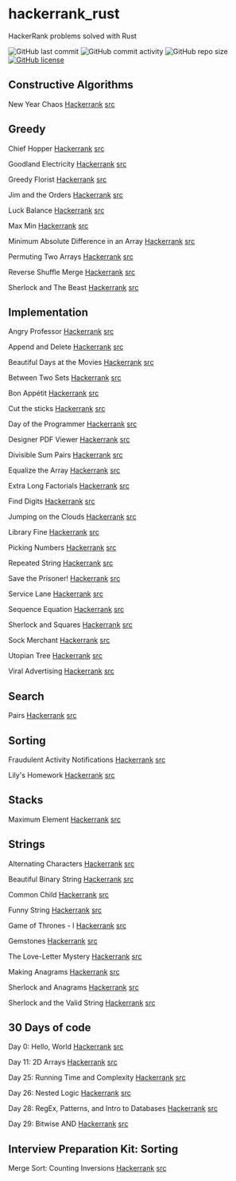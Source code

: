 # hackerrank_rust
HackerRank problems solved with Rust

![GitHub last commit](https://img.shields.io/github/last-commit/qadmium/hackerrank_rust?style=flat-square)
![GitHub commit activity](https://img.shields.io/github/commit-activity/m/qadmium/hackerrank_rust?style=flat-square)
![GitHub repo size](https://img.shields.io/github/repo-size/qadmium/hackerrank_rust?style=flat-square)
[![GitHub license](https://img.shields.io/github/license/qadmium/hackerrank_rust?style=flat-square)](https://github.com/qadmium/hackerrank_rust/blob/master/LICENSE)

## Constructive Algorithms
New Year Chaos [Hackerrank](https://www.hackerrank.com/challenges/new-year-chaos/) [src](https://github.com/qadmium/hackerrank_rust/tree/master/new_year_chaos)

## Greedy
Chief Hopper [Hackerrank](https://www.hackerrank.com/challenges/chief-hopper/) [src](https://github.com/qadmium/hackerrank_rust/tree/master/chief_hopper)

Goodland Electricity [Hackerrank](https://www.hackerrank.com/challenges/pylons/) [src](https://github.com/qadmium/hackerrank_rust/tree/master/goodland_electricity)

Greedy Florist [Hackerrank](https://www.hackerrank.com/challenges/greedy-florist/) [src](https://github.com/qadmium/hackerrank_rust/tree/master/greedy_florist)

Jim and the Orders [Hackerrank](https://www.hackerrank.com/challenges/jim-and-the-orders/) [src](https://github.com/qadmium/hackerrank_rust/tree/master/jim_and_the_orders)

Luck Balance [Hackerrank](https://www.hackerrank.com/challenges/luck-balance/) [src](https://github.com/qadmium/hackerrank_rust/tree/master/luck_balance)

Max Min [Hackerrank](https://www.hackerrank.com/challenges/angry-children/) [src](https://github.com/qadmium/hackerrank_rust/tree/master/max_min)

Minimum Absolute Difference in an Array [Hackerrank](https://www.hackerrank.com/challenges/minimum-absolute-difference-in-an-array/) [src](https://github.com/qadmium/hackerrank_rust/tree/master/minimum_abs_difference)

Permuting Two Arrays [Hackerrank](https://www.hackerrank.com/challenges/two-arrays/) [src](https://github.com/qadmium/hackerrank_rust/tree/master/permuting_two_arrays)

Reverse Shuffle Merge [Hackerrank](https://www.hackerrank.com/challenges/reverse-shuffle-merge/) [src](https://github.com/qadmium/hackerrank_rust/tree/master/reverse_shuffle_merge)

Sherlock and The Beast [Hackerrank](https://www.hackerrank.com/challenges/sherlock-and-the-beast/) [src](https://github.com/qadmium/hackerrank_rust/tree/master/scherlock_and_the_beast)

## Implementation
Angry Professor [Hackerrank](https://www.hackerrank.com/challenges/angry-professor/) [src](https://github.com/qadmium/hackerrank_rust/tree/master/angry_professor)

Append and Delete [Hackerrank](https://www.hackerrank.com/challenges/append-and-delete/) [src](https://github.com/qadmium/hackerrank_rust/tree/master/append_and_delete)

Beautiful Days at the Movies [Hackerrank](https://www.hackerrank.com/challenges/beautiful-days-at-the-movies/) [src](https://github.com/qadmium/hackerrank_rust/tree/master/beautiful_days_at_the_movies)

Between Two Sets [Hackerrank](https://www.hackerrank.com/challenges/between-two-sets/) [src](https://github.com/qadmium/hackerrank_rust/tree/master/between_two_sets)

Bon Appétit [Hackerrank](https://www.hackerrank.com/challenges/bon-appetit/) [src](https://github.com/qadmium/hackerrank_rust/tree/master/bon_appetit)

Cut the sticks [Hackerrank](https://www.hackerrank.com/challenges/cut-the-sticks/) [src](https://github.com/qadmium/hackerrank_rust/tree/master/cut_the_sticks)

Day of the Programmer [Hackerrank](https://www.hackerrank.com/challenges/day-of-the-programmer/) [src](https://github.com/qadmium/hackerrank_rust/tree/master/day_of_the_programmer)

Designer PDF Viewer [Hackerrank](https://www.hackerrank.com/challenges/designer-pdf-viewer/) [src](https://github.com/qadmium/hackerrank_rust/tree/master/designer_pdf_viewer)

Divisible Sum Pairs [Hackerrank](https://www.hackerrank.com/challenges/divisible-sum-pairs/) [src](https://github.com/qadmium/hackerrank_rust/tree/master/divisible_sum_pairs)

Equalize the Array [Hackerrank](https://www.hackerrank.com/challenges/equality-in-a-array/) [src](https://github.com/qadmium/hackerrank_rust/tree/master/equalize_the_array)

Extra Long Factorials [Hackerrank](https://www.hackerrank.com/challenges/extra-long-factorials/) [src](https://github.com/qadmium/hackerrank_rust/tree/master/extra_long_factorials)

Find Digits [Hackerrank](https://www.hackerrank.com/challenges/find-digits/) [src](https://github.com/qadmium/hackerrank_rust/tree/master/find_digits)

Jumping on the Clouds [Hackerrank](https://www.hackerrank.com/challenges/jumping-on-the-clouds/) [src](https://github.com/qadmium/hackerrank_rust/tree/master/jumping_on_the_clouds)

Library Fine [Hackerrank](https://www.hackerrank.com/challenges/library-fine/) [src](https://github.com/qadmium/hackerrank_rust/tree/master/library_fine)

Picking Numbers [Hackerrank](https://www.hackerrank.com/challenges/picking-numbers/) [src](https://github.com/qadmium/hackerrank_rust/tree/master/picking_numbers)

Repeated String [Hackerrank](https://www.hackerrank.com/challenges/repeated-string/) [src](https://github.com/qadmium/hackerrank_rust/tree/master/repeated_string)

Save the Prisoner! [Hackerrank](https://www.hackerrank.com/challenges/save-the-prisoner/) [src](https://github.com/qadmium/hackerrank_rust/tree/master/save_the_prisoner)

Service Lane [Hackerrank](https://www.hackerrank.com/challenges/service-lane/) [src](https://github.com/qadmium/hackerrank_rust/tree/master/service_lane)

Sequence Equation [Hackerrank](https://www.hackerrank.com/challenges/permutation-equation/) [src](https://github.com/qadmium/hackerrank_rust/tree/master/sequence_equation)

Sherlock and Squares [Hackerrank](https://www.hackerrank.com/challenges/sherlock-and-squares/) [src](https://github.com/qadmium/hackerrank_rust/tree/master/sherlock_and_squares)

Sock Merchant [Hackerrank](https://www.hackerrank.com/challenges/sock-merchant/) [src](https://github.com/qadmium/hackerrank_rust/tree/master/sock_merchant)

Utopian Tree [Hackerrank](https://www.hackerrank.com/challenges/utopian-tree/) [src](https://github.com/qadmium/hackerrank_rust/tree/master/utopian_tree)

Viral Advertising [Hackerrank](https://www.hackerrank.com/challenges/strange-advertising/) [src](https://github.com/qadmium/hackerrank_rust/tree/master/viral_advertising)

## Search
Pairs [Hackerrank](https://www.hackerrank.com/challenges/pairs/) [src](https://github.com/qadmium/hackerrank_rust/tree/master/pairs)

## Sorting
Fraudulent Activity Notifications [Hackerrank](https://www.hackerrank.com/challenges/fraudulent-activity-notifications/) [src](https://github.com/qadmium/hackerrank_rust/tree/master/fraudulent_activity_notifications)

Lily's Homework [Hackerrank](https://www.hackerrank.com/challenges/lilys-homework/) [src](https://github.com/qadmium/hackerrank_rust/tree/master/lilys_homework)

## Stacks
Maximum Element [Hackerrank](https://www.hackerrank.com/challenges/maximum-element/) [src](https://github.com/qadmium/hackerrank_rust/tree/master/maximum_element)

## Strings
Alternating Characters [Hackerrank](https://www.hackerrank.com/challenges/alternating-characters/) [src](https://github.com/qadmium/hackerrank_rust/tree/master/alternating_characters)

Beautiful Binary String [Hackerrank](https://www.hackerrank.com/challenges/beautiful-binary-string/) [src](https://github.com/qadmium/hackerrank_rust/tree/master/beautiful_binary_string)

Common Child [Hackerrank](https://www.hackerrank.com/challenges/common-child/) [src](https://github.com/qadmium/hackerrank_rust/tree/master/common_child)

Funny String [Hackerrank](https://www.hackerrank.com/challenges/funny-string/) [src](https://github.com/qadmium/hackerrank_rust/tree/master/funny_string)

Game of Thrones - I [Hackerrank](https://www.hackerrank.com/challenges/game-of-thrones/) [src](https://github.com/qadmium/hackerrank_rust/tree/master/game_of_thrones_i)

Gemstones [Hackerrank](https://www.hackerrank.com/challenges/gem-stones/) [src](https://github.com/qadmium/hackerrank_rust/tree/master/gemstones)

The Love-Letter Mystery [Hackerrank](https://www.hackerrank.com/challenges/the-love-letter-mystery/) [src](https://github.com/qadmium/hackerrank_rust/tree/master/love_letter_mystery)

Making Anagrams [Hackerrank](https://www.hackerrank.com/challenges/making-anagrams/) [src](https://github.com/qadmium/hackerrank_rust/tree/master/making_anagrams)

Sherlock and Anagrams [Hackerrank](https://www.hackerrank.com/challenges/sherlock-and-anagrams/) [src](https://github.com/qadmium/hackerrank_rust/tree/master/sherlock_and_anagrams)

Sherlock and the Valid String [Hackerrank](https://www.hackerrank.com/challenges/sherlock-and-valid-string/) [src](https://github.com/qadmium/hackerrank_rust/tree/master/sherlock_and_the_valid-string)

## 30 Days of code
Day 0: Hello, World [Hackerrank](https://www.hackerrank.com/challenges/30-hello-world/) [src](https://github.com/qadmium/hackerrank_rust/tree/master/hello_world)

Day 11: 2D Arrays [Hackerrank](https://www.hackerrank.com/challenges/30-2d-arrays/) [src](https://github.com/qadmium/hackerrank_rust/tree/master/twod_arrays)

Day 25: Running Time and Complexity [Hackerrank](https://www.hackerrank.com/challenges/30-running-time-and-complexity/) [src](https://github.com/qadmium/hackerrank_rust/tree/master/running_time_and_complexity)

Day 26: Nested Logic [Hackerrank](https://www.hackerrank.com/challenges/30-nested-logic/) [src](https://github.com/qadmium/hackerrank_rust/tree/master/nested_logic)

Day 28: RegEx, Patterns, and Intro to Databases [Hackerrank](https://www.hackerrank.com/challenges/30-regex-patterns/) [src](https://github.com/qadmium/hackerrank_rust/tree/master/regex_patterns_and_intro_to_databases)

Day 29: Bitwise AND [Hackerrank](https://www.hackerrank.com/challenges/30-bitwise-and/) [src](https://github.com/qadmium/hackerrank_rust/tree/master/bitwise_and)

## Interview Preparation Kit: Sorting
Merge Sort: Counting Inversions [Hackerrank](https://www.hackerrank.com/challenges/ctci-merge-sort/) [src](https://github.com/qadmium/hackerrank_rust/tree/master/ctci-merge-sort)
